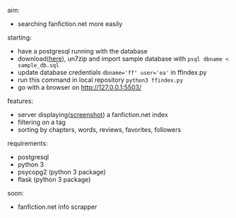 aim:
- searching fanfiction.net more easily

starting:
- have a postgresql running with the database
- download([here](https://drive.google.com/file/d/0B7vvgc0KN-9eaDc4T0xPRXJiUTg/view?usp=sharing)), un7zip and import sample database with `psql dbname < sample_db.sql`
- update database credentials `dbname='ff' user='ea'` in ffindex.py
- run this command in local repository `python3 ffindex.py`
- go with a browser on http://127.0.0.1:5503/

features:
- server displaying([screenshot](http://i.imgur.com/l2OWNOL.png)) a fanfiction.net index
- filtering on a tag
- sorting by chapters, words, reviews, favorites, followers

requirements:
- postgresql
- python 3
- psycopg2 (python 3 package)
- flask (python 3 package)

soon:
- fanfiction.net info scrapper

